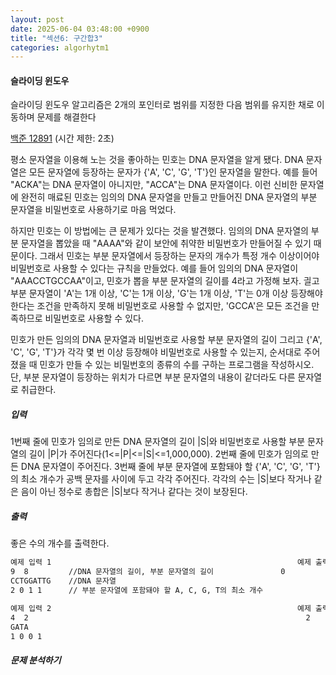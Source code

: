 ```yaml
---
layout: post
date: 2025-06-04 03:48:00 +0900
title: "섹션6: 구간합3"
categories: algorhytm1
---
```

#### 슬라이딩 윈도우
슬라이딩 윈도우 알고리즘은 2개의 포인터로 범위를 지정한 다음 범위를 유지한 채로 이동하며 문제를 해결한다


[백준 12891](https://www.acmicpc.net/problem/12891)
(시간 제한: 2초)


평소 문자열을 이용해 노는 것을 좋아하는 민호는 DNA 문자열을 알게 됐다. DNA 문자열은 모든 문자열에 등장하는 문자가 {'A', 'C', 'G', 'T'}인 문자열을 말한다.
예를 들어 "ACKA"는 DNA 문자열이 아니지만, "ACCA"는 DNA 문자열이다. 이런 신비한 문자열에 완전히 매료된 민호는 임의의 DNA 문자열을 만들고 만들어진 DNA 문자열의 
부분 문자열을 비밀번호로 사용하기로 마음 먹었다. 

하지만 민호는 이 방법에는 큰 문제가 있다는 것을 발견했다. 임의의 DNA 문자열의 부분 문자열을 뽑았을 때 "AAAA"와 같이 보안에 취약한 비밀번호가 만들어질 수 있기 때문이다. 
그래서 민호는 부분 문자열에서 등장하는 문자의 개수가 특정 개수 이상이어야 비밀번호로 사용할 수 있다는 규칙을 만들었다. 예를 들어 임의의 DNA 문자열이 "AAACCTGCCAA"이고, 
민호가 뽑을 부분 문자열의 길이를 4라고 가정해 보자. 긜고 부분 문자열이 'A'는 1개 이상, 'C'는 1개 이상, 'G'는 1개 이상, 'T'는 0개 이상 등장해야 한다는 조건을 
만족하지 못해 비밀번호로 사용할 수 없지만, 'GCCA'은 모든 조건을 만족하므로 비밀번호로 사용할 수 있다. 

민호가 만든 임의의 DNA 문자열과 비밀번호로 사용할 부분 문자열의 길이 그리고 {'A', 'C', 'G', 'T'}가 각각 몇 번 이상 등장해야 비밀번호로 사용할 수 있는지, 
순서대로 주어졌을 때 민호가 만들 수 있는 비밀번호의 종류의 수를 구하는 프로그램을 작성하시오.
단, 부분 문자열이 등장하는 위치가 다르면 부분 문자열의 내용이 같더라도 다른 문자열로 취급한다.

##### 입력
1번째 줄에 민호가 임의로 만든 DNA 문자열의 길이 |S|와 비밀번호로 사용할 부분 문자열의 길이 |P|가 주어진다(1<=|P|<=|S|<=1,000,000).
2번째 줄에 민호가 임의로 만든 DNA 문자열이 주어진다.
3번째 줄에 부분 문자열에 포함돼야 할 {'A', 'C', 'G', 'T'}의 최소 개수가 공백 문자를 사이에 두고 각각 주어진다. 
각각의 수는 |S|보다 작거나 같은 음이 아닌 정수로 총합은 |S|보다 작거나 같다는 것이 보장된다.

##### 출력
좋은 수의 개수를 출력한다.
```bash
예제 입력 1                                                       예제 출력 1
9  8         //DNA 문자열의 길이, 부분 문자열의 길이               0
CCTGGATTG    //DNA 문자열
2 0 1 1      // 부분 문자열에 포함돼야 할 A, C, G, T의 최소 개수

예제 입력 2                                                       예제 출력 2
4  2                                                              2
GATA
1 0 0 1
```

##### 문제 분석하기
